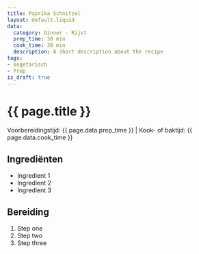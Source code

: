 ```yaml
---
title: Paprika Schnitzel
layout: default.liquid
data:
  category: Dinner - Rijst
  prep_time: 30 min
  cook_time: 30 min
  description: A short description about the recipe
tags:
- Vegetarisch
- Prep
is_draft: true
---
```

# {{ page.title }}

Voorbereidingstijd: {{ page.data.prep_time }} | Kook- of baktijd: {{ page.data.cook_time }}

## Ingrediënten
- Ingredient 1
- Ingredient 2
- Ingredient 3

## Bereiding
1. Step one
2. Step two
3. Step three
